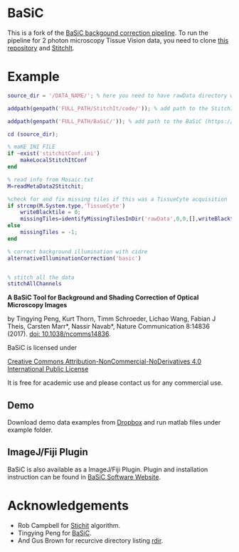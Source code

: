 # BaSiC

This is a fork of the [BaSiC backgound correction pipeline](https://github.com/QSCD/BaSiC). To run the pipeline for 2 photon microscopy Tissue Vision data, you need to clone [this repository](https://github.com/Fouga/BaSiC) and [StitchIt](https://github.com/Fouga/StitchIt). 

# Example
```Matlab
source_dir = '/DATA_NAME/'; % here you need to have rawData directory with all your data and a Mosaic.txt

addpath(genpath('FULL_PATH/StitchIt/code/')); % add path to the StitchIt(https://github.com/BaselLaserMouse/StitchIt).

addpath(genpath('FULL_PATH/BaSiC/')); % add path to the BaSiC (https://github.com/Fouga/BaSiC) 

cd (source_dir);

% maKE INI FILE
if ~exist('stitchitConf.ini')
	makeLocalStitchItConf
end

% read info from Mosaic.txt 
M=readMetaData2Stitchit;

%check for and fix missing tiles if this was a TissueCyte acquisition
if strcmp(M.System.type,'TissueCyte')
    writeBlacktile = 0;
    missingTiles=identifyMissingTilesInDir('rawData',0,0,[],writeBlacktile);
else
    missingTiles = -1;
end

% correct background illumination with cidre
alternativeIlluminationCorrection('basic')


% stitch all the data
stitchAllChannels
```


**A BaSiC Tool for Background and Shading Correction of Optical Microscopy Images**

by Tingying Peng, Kurt Thorn, Timm Schroeder, Lichao Wang, Fabian J Theis, Carsten Marr\*, Nassir Navab\*, Nature Communication 8:14836 (2017). [doi: 10.1038/ncomms14836](http://www.nature.com/articles/ncomms14836).

BaSiC is licensed under 

[Creative Commons Attribution-NonCommercial-NoDerivatives 4.0 International Public License](https://creativecommons.org/licenses/by-nc-nd/4.0/legalcode)

It is free for academic use and please contact us for any commercial use.

## Demo

Download demo data examples from [Dropbox](https://www.dropbox.com/s/plznvzdjglrse3h/Demoexamples.zip?dl=0) and run matlab files under example folder.

## ImageJ/Fiji Plugin
BaSiC is also available as a ImageJ/Fiji Plugin. Plugin and installation instruction can be found in [BaSiC Software Website](https://www.helmholtz-muenchen.de/icb/research/groups/quantitative-single-cell-dynamics/software/basic/index.html).


Acknowledgements
============

- Rob Campbell for [Stichit](https://github.com/BaselLaserMouse/StitchIt) algorithm.
- Tingying Peng for [BaSiC](https://github.com/QSCD/BaSiC). 
- And Gus Brown for recurcive directory listing [rdir](https://uk.mathworks.com/matlabcentral/fileexchange/19550-recursive-directory-listing).




